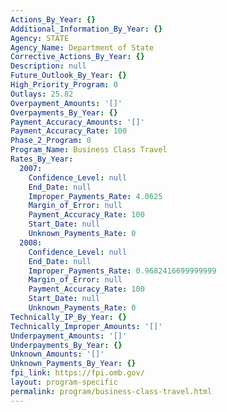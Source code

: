 ```yaml
---
Actions_By_Year: {}
Additional_Information_By_Year: {}
Agency: STATE
Agency_Name: Department of State
Corrective_Actions_By_Year: {}
Description: null
Future_Outlook_By_Year: {}
High_Priority_Program: 0
Outlays: 25.82
Overpayment_Amounts: '[]'
Overpayments_By_Year: {}
Payment_Accuracy_Amounts: '[]'
Payment_Accuracy_Rate: 100
Phase_2_Program: 0
Program_Name: Business Class Travel
Rates_By_Year:
  2007:
    Confidence_Level: null
    End_Date: null
    Improper_Payments_Rate: 4.0625
    Margin_of_Error: null
    Payment_Accuracy_Rate: 100
    Start_Date: null
    Unknown_Payments_Rate: 0
  2008:
    Confidence_Level: null
    End_Date: null
    Improper_Payments_Rate: 0.9682416699999999
    Margin_of_Error: null
    Payment_Accuracy_Rate: 100
    Start_Date: null
    Unknown_Payments_Rate: 0
Technically_IP_By_Year: {}
Technically_Improper_Amounts: '[]'
Underpayment_Amounts: '[]'
Underpayments_By_Year: {}
Unknown_Amounts: '[]'
Unknown_Payments_By_Year: {}
fpi_link: https://fpi.omb.gov/
layout: program-specific
permalink: program/business-class-travel.html
---
```


